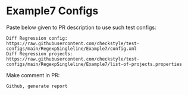 # Example7 Configs
Paste below given to PR description to use such test configs:
```
Diff Regression config: https://raw.githubusercontent.com/checkstyle/test-configs/main/RegexpSingleline/Example7/config.xml
Diff Regression projects: https://raw.githubusercontent.com/checkstyle/test-configs/main/RegexpSingleline/Example7/list-of-projects.properties
```
Make comment in PR:
```
Github, generate report
```
